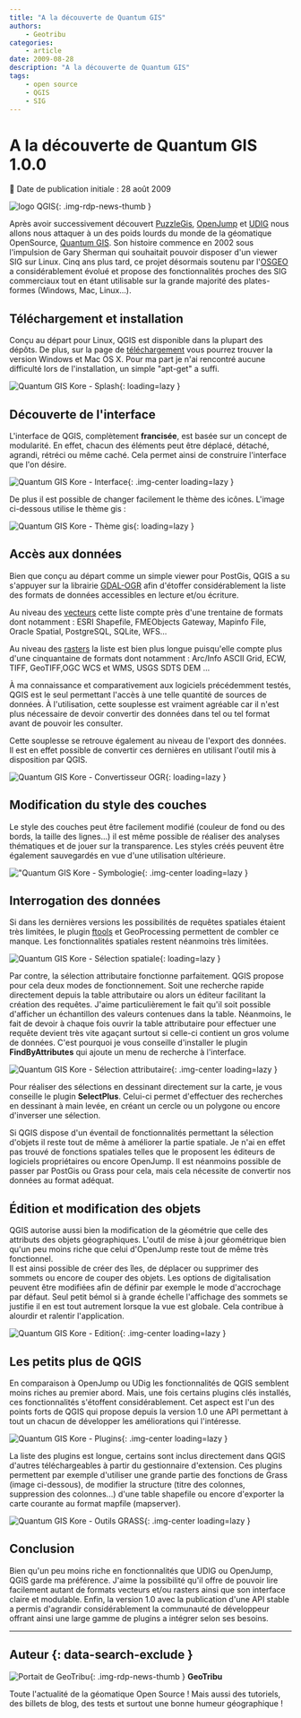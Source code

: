 ```yaml
---
title: "A la découverte de Quantum GIS"
authors:
    - Geotribu
categories:
    - article
date: 2009-08-28
description: "A la découverte de Quantum GIS"
tags:
    - open source
    - QGIS
    - SIG
---
```


# A la découverte de Quantum GIS 1.0.0

:calendar: Date de publication initiale : 28 août 2009

![logo QGIS](https://cdn.geotribu.fr/img/logos-icones/logiciels_librairies/qgis.png "logo QGIS"){: .img-rdp-news-thumb }

Après avoir successivement découvert [PuzzleGis](../art_2009-05-24/), [OpenJump](../art_2009-05-31/) et [UDIG](../art_2009-06-07/) nous allons nous attaquer à un des poids lourds du monde de la géomatique OpenSource, [Quantum GIS](https://www.qgis.org/). Son histoire commence en 2002 sous l'impulsion de Gary Sherman qui souhaitait pouvoir disposer d'un viewer SIG sur Linux. Cinq ans plus tard, ce projet désormais soutenu par l'[OSGEO](https://www.osgeo.org/projects/qgis/) a considérablement évolué et propose des fonctionnalités proches des SIG commerciaux tout en étant utilisable sur la grande majorité des plates-formes (Windows, Mac, Linux...).

## Téléchargement et installation

Conçu au départ pour Linux, QGIS est disponible dans la plupart des dépôts. De plus, sur la page de [téléchargement](https://www.qgis.org/en/download/binaries.html) vous pourrez trouver la version Windows et Mac OS X. Pour ma part je n'ai rencontré aucune difficulté lors de l'installation, un simple "apt-get" a suffi.

![Quantum GIS Kore - Splash](https://cdn.geotribu.fr/img/articles-blog-rdp/logiciels/qgis/qgis_logo_kore.jpg "Quantum GIS Kore - Splash"){: loading=lazy }

## Découverte de l'interface

L'interface de QGIS, complètement **francisée**, est basée sur un concept de modularité. En effet, chacun des éléments peut être déplacé, détaché, agrandi, rétréci ou même caché. Cela permet ainsi de construire l'interface que l'on désire.

![Quantum GIS Kore - Interface](https://cdn.geotribu.fr/img/articles-blog-rdp/logiciels/qgis//qgis_interface.png "Quantum GIS Kore - Interface"){: .img-center loading=lazy }

De plus il est possible de changer facilement le thème des icônes. L'image ci-dessous utilise le thème gis :

![Quantum GIS Kore - Thème gis](https://cdn.geotribu.fr/img/articles-blog-rdp/logiciels/qgis/theme_gis.png "Quantum GIS Kore - Thème gis"){: loading=lazy }

## Accès aux données

Bien que conçu au départ comme un simple viewer pour PostGis, QGIS a su s'appuyer sur la librairie [GDAL-OGR](http://www.gdal.org/) afin d'étoffer considérablement la liste des formats de données accessibles en lecture et/ou écriture.

Au niveau des [vecteurs](http://www.gdal.org/ogr/ogr_formats.html) cette liste compte près d'une trentaine de formats dont notamment : ESRI Shapefile, FMEObjects Gateway, Mapinfo File, Oracle Spatial, PostgreSQL, SQLite, WFS...

Au niveau des [rasters](http://www.gdal.org/formats_list.html) la liste est bien plus longue puisqu'elle compte plus d'une cinquantaine de formats dont notamment : Arc/Info ASCII Grid, ECW, TIFF, GeoTIFF,OGC WCS et WMS, USGS SDTS DEM ...

À ma connaissance et comparativement aux logiciels précédemment testés, QGIS est le seul permettant l'accès à une telle quantité de sources de données. À l'utilisation, cette souplesse est vraiment agréable car il n'est plus nécessaire de devoir convertir des données dans tel ou tel format avant de pouvoir les consulter.

Cette souplesse se retrouve également au niveau de l'export des données. Il est en effet possible de convertir ces dernières en utilisant l'outil mis à disposition par QGIS.

![Quantum GIS Kore - Convertisseur OGR](https://cdn.geotribu.fr/img/articles-blog-rdp/logiciels/qgis/convertisseur.png "Quantum GIS Kore - Convertisseur OGR"){: loading=lazy }

## Modification du style des couches

Le style des couches peut être facilement modifié (couleur de fond ou des bords, la taille des lignes...) il est même possible de réaliser des analyses thématiques et de jouer sur la transparence. Les styles créés peuvent être également sauvegardés en vue d'une utilisation ultérieure.

!["Quantum GIS Kore - Symbologie](https://cdn.geotribu.fr/img/articles-blog-rdp/logiciels/qgis/style_layer.png "Quantum GIS Kore - Symbologie"){: .img-center loading=lazy }

## Interrogation des données

Si dans les dernières versions les possibilités de requêtes spatiales étaient très limitées, le plugin [ftools](http://www.ftools.ca/) et GeoProcessing permettent de combler ce manque. Les fonctionnalités spatiales restent néanmoins très limitées.

![Quantum GIS Kore - Sélection spatiale](https://cdn.geotribu.fr/img/articles-blog-rdp/logiciels/qgis/select_spatial.png "Quantum GIS Kore - Sélection spatiale"){: loading=lazy }

Par contre, la sélection attributaire fonctionne parfaitement. QGIS propose pour cela deux modes de fonctionnement. Soit une recherche rapide directement depuis la table attributaire ou alors un éditeur facilitant la création des requêtes. J'aime particulièrement le fait qu'il soit possible d'afficher un échantillon des valeurs contenues dans la table. Néanmoins, le fait de devoir à chaque fois ouvrir la table attributaire pour effectuer une requête devient très vite agaçant surtout si celle-ci contient un gros volume de données. C'est pourquoi je vous conseille d'installer le plugin **FindByAttributes** qui ajoute un menu de recherche à l'interface.

![Quantum GIS Kore - Sélection attributaire](https://cdn.geotribu.fr/img/articles-blog-rdp/logiciels/qgis/select_attr.png "Quantum GIS Kore - Sélection attributaire"){: .img-center loading=lazy }

Pour réaliser des sélections en dessinant directement sur la carte, je vous conseille le plugin **SelectPlus**. Celui-ci permet d'effectuer des recherches en dessinant à main levée, en créant un cercle ou un polygone ou encore d'inverser une sélection.

Si QGIS dispose d'un éventail de fonctionnalités permettant la sélection d'objets il reste tout de même à améliorer la partie spatiale. Je n'ai en effet pas trouvé de fonctions spatiales telles que le proposent les éditeurs de logiciels propriétaires ou encore OpenJump. Il est néanmoins possible de passer par PostGis ou Grass pour cela, mais cela nécessite de convertir nos données au format adéquat.

## Édition et modification des objets

QGIS autorise aussi bien la modification de la géométrie que celle des attributs des objets géographiques. L'outil de mise à jour géométrique bien qu'un peu moins riche que celui d'OpenJump reste tout de même très fonctionnel.  
Il est ainsi possible de créer des îles, de déplacer ou supprimer des sommets ou encore de couper des objets. Les options de digitalisation peuvent être modifiées afin de définir par exemple le mode d'accrochage par défaut. Seul petit bémol si à grande échelle l'affichage des sommets se justifie il en est tout autrement lorsque la vue est globale. Cela contribue à alourdir et ralentir l'application.

![Quantum GIS Kore - Edition](https://cdn.geotribu.fr/img/articles-blog-rdp/logiciels/qgis/edition.png "Quantum GIS Kore - Edition"){: .img-center loading=lazy }

## Les petits plus de QGIS

En comparaison à OpenJump ou UDig les fonctionnalités de QGIS semblent moins riches au premier abord. Mais, une fois certains plugins clés installés, ces fonctionnalités s'étoffent considérablement. Cet aspect est l'un des points forts de QGIS qui propose depuis la version 1.0 une API permettant à tout un chacun de développer les améliorations qui l'intéresse.

![Quantum GIS Kore - Plugins](https://cdn.geotribu.fr/img/articles-blog-rdp/logiciels/qgis/plugin.png "Quantum GIS Kore - Plugins"){: .img-center loading=lazy }

La liste des plugins est longue, certains sont inclus directement dans QGIS d'autres téléchargeables à partir du gestionnaire d'extension. Ces plugins permettent par exemple d'utiliser une grande partie des fonctions de Grass (image ci-dessous), de modifier la structure (titre des colonnes, suppression des colonnes...) d'une table shapefile ou encore d'exporter la carte courante au format mapfile (mapserver).

![Quantum GIS Kore - Outils GRASS](https://cdn.geotribu.fr/img/articles-blog-rdp/logiciels/qgis/grass_0.png "Quantum GIS Kore - Outils GRASS"){:  .img-center loading=lazy }

## Conclusion

Bien qu'un peu moins riche en fonctionnalités que UDIG ou OpenJump, QGIS garde ma préférence. J'aime la possibilité qu'il offre de pouvoir lire facilement autant de formats vecteurs et/ou rasters ainsi que son interface claire et modulable. Enfin, la version 1.0 avec la publication d'une API stable a permis d'agrandir considérablement la communauté de développeur offrant ainsi une large gamme de plugins a intégrer selon ses besoins.

----

## Auteur {: data-search-exclude }

![Portait de GeoTribu](https://cdn.geotribu.fr/img/internal/charte/geotribu_logo_64x64.png){: .img-rdp-news-thumb }
**GeoTribu**

Toute l'actualité de la géomatique Open Source ! Mais aussi des tutoriels, des billets de blog, des tests et surtout une bonne humeur géographique !
